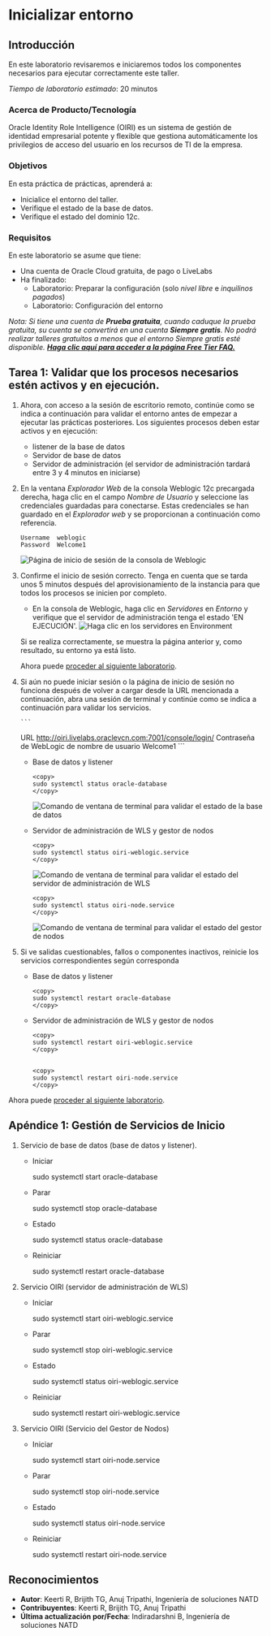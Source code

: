 # Inicializar entorno

## Introducción

En este laboratorio revisaremos e iniciaremos todos los componentes necesarios para ejecutar correctamente este taller.

_Tiempo de laboratorio estimado_: 20 minutos

### Acerca de Producto/Tecnología

Oracle Identity Role Intelligence (OIRI) es un sistema de gestión de identidad empresarial potente y flexible que gestiona automáticamente los privilegios de acceso del usuario en los recursos de TI de la empresa.

### Objetivos

En esta práctica de prácticas, aprenderá a:

*   Inicialice el entorno del taller.
*   Verifique el estado de la base de datos.
*   Verifique el estado del dominio 12c.

### Requisitos

En este laboratorio se asume que tiene:

*   Una cuenta de Oracle Cloud gratuita, de pago o LiveLabs
*   Ha finalizado:
    *   Laboratorio: Preparar la configuración (solo _nivel libre_ e _inquilinos pagados_)
    *   Laboratorio: Configuración del entorno

_Nota: Si tiene una cuenta de **Prueba gratuita**, cuando caduque la prueba gratuita, su cuenta se convertirá en una cuenta **Siempre gratis**. No podrá realizar talleres gratuitos a menos que el entorno Siempre gratis esté disponible. **[Haga clic aquí para acceder a la página Free Tier FAQ.](https://www.oracle.com/cloud/free/faq.html)**_

## Tarea 1: Validar que los procesos necesarios estén activos y en ejecución.

1.  Ahora, con acceso a la sesión de escritorio remoto, continúe como se indica a continuación para validar el entorno antes de empezar a ejecutar las prácticas posteriores. Los siguientes procesos deben estar activos y en ejecución:
    
    *   listener de la base de datos
    *   Servidor de base de datos
    *   Servidor de administración (el servidor de administración tardará entre 3 y 4 minutos en iniciarse)
2.  En la ventana _Explorador Web_ de la consola Weblogic 12c precargada derecha, haga clic en el campo _Nombre de Usuario_ y seleccione las credenciales guardadas para conectarse. Estas credenciales se han guardado en el _Explorador web_ y se proporcionan a continuación como referencia.
    
        Username  weblogic
        Password  Welcome1
        
    
    ![Página de inicio de sesión de la consola de Weblogic](images/oiri-vnc.png " ")
    
3.  Confirme el inicio de sesión correcto. Tenga en cuenta que se tarda unos 5 minutos después del aprovisionamiento de la instancia para que todos los procesos se inicien por completo.
    
    *   En la consola de Weblogic, haga clic en _Servidores_ en _Entorno_ y verifique que el servidor de administración tenga el estado 'EN EJECUCIÓN'. ![Haga clic en los servidores en Environment](images/oiri-landing.png " ")
    
    Si se realiza correctamente, se muestra la página anterior y, como resultado, su entorno ya está listo.
    
    Ahora puede [proceder al siguiente laboratorio](#next).
    
4.  Si aún no puede iniciar sesión o la página de inicio de sesión no funciona después de volver a cargar desde la URL mencionada a continuación, abra una sesión de terminal y continúe como se indica a continuación para validar los servicios.
    
        ```
        
    
    URL http://oiri.livelabs.oraclevcn.com:7001/console/login/ Contraseña de WebLogic de nombre de usuario Welcome1 \`\`\`
    
    *   Base de datos y listener
        
            <copy>
            sudo systemctl status oracle-database
            </copy>
            
        
        ![Comando de ventana de terminal para validar el estado de la base de datos](images/db.png " ")
        
    *   Servidor de administración de WLS y gestor de nodos
        
            <copy>
            sudo systemctl status oiri-weblogic.service
            </copy>
            
        
        ![Comando de ventana de terminal para validar el estado del servidor de administración de WLS](images/oiri-wls-service.png " ")
        
            <copy>
            sudo systemctl status oiri-node.service
            </copy>
            
        
        ![Comando de ventana de terminal para validar el estado del gestor de nodos](images/oiri-node-service.png " ")
        
5.  Si ve salidas cuestionables, fallos o componentes inactivos, reinicie los servicios correspondientes según corresponda
    
    *   Base de datos y listener
        
            <copy>
            sudo systemctl restart oracle-database
            </copy>
            
    *   Servidor de administración de WLS y gestor de nodos
        
            <copy>
            sudo systemctl restart oiri-weblogic.service
            </copy>
            
        
            <copy>
            sudo systemctl restart oiri-node.service
            </copy>
            

Ahora puede [proceder al siguiente laboratorio](#next).

## Apéndice 1: Gestión de Servicios de Inicio

1.  Servicio de base de datos (base de datos y listener).
    
    *   Iniciar
    
        <copy>sudo systemctl start oracle-database</copy>
        
    
    *   Parar
    
        <copy>sudo systemctl stop oracle-database</copy>
        
    
    *   Estado
    
        <copy>sudo systemctl status oracle-database</copy>
        
    
    *   Reiniciar
    
        <copy>sudo systemctl restart oracle-database</copy>
        
2.  Servicio OIRI (servidor de administración de WLS)
    
    *   Iniciar
    
        <copy>sudo systemctl start  oiri-weblogic.service</copy>
        
    
    *   Parar
    
        <copy>sudo systemctl stop oiri-weblogic.service</copy>
        
    
    *   Estado
    
        <copy>sudo systemctl status oiri-weblogic.service</copy>
        
    
    *   Reiniciar
    
        <copy>sudo systemctl restart oiri-weblogic.service</copy>
        
3.  Servicio OIRI (Servicio del Gestor de Nodos)
    
    *   Iniciar
    
        <copy>sudo systemctl start oiri-node.service</copy>
        
    
    *   Parar
    
        <copy>sudo systemctl stop oiri-node.service</copy>
        
    
    *   Estado
    
        <copy>sudo systemctl status oiri-node.service</copy>
        
    
    *   Reiniciar
    
        <copy>sudo systemctl restart oiri-node.service</copy>
        

## Reconocimientos

*   **Autor**: Keerti R, Brijith TG, Anuj Tripathi, Ingeniería de soluciones NATD
*   **Contribuyentes**: Keerti R, Brijith TG, Anuj Tripathi
*   **Última actualización por/Fecha**: Indiradarshni B, Ingeniería de soluciones NATD